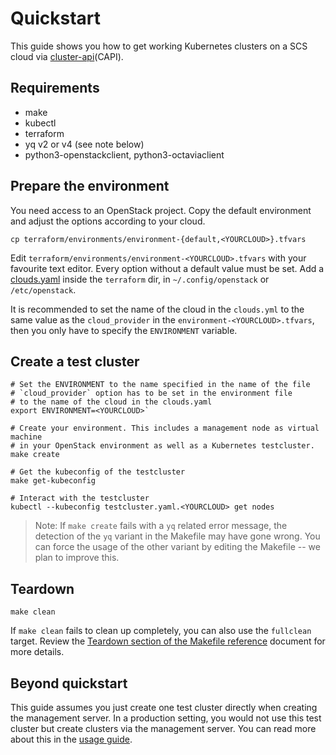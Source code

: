# Quickstart

This guide shows you how to get working Kubernetes clusters on a SCS cloud
via [cluster-api](https://cluster-api.sigs.k8s.io/)(CAPI).

## Requirements

- make
- kubectl
- terraform
- yq v2 or v4 (see note below)
- python3-openstackclient, python3-octaviaclient

## Prepare the environment

You need access to an OpenStack project.
Copy the default environment and adjust the options according to your cloud.

```
cp terraform/environments/environment-{default,<YOURCLOUD>}.tfvars
```

Edit `terraform/environments/environment-<YOURCLOUD>.tfvars` with your favourite text editor. Every option without a
default value must be set.
Add
a [clouds.yaml](https://docs.openstack.org/python-openstackclient/latest/configuration/index.html#configuration-files)
inside the `terraform` dir, in `~/.config/openstack` or `/etc/openstack`.

It is recommended to set the name of the cloud in the `clouds.yml` to the same value as the `cloud_provider` in
the `environment-<YOURCLOUD>.tfvars`, then you only have to specify the `ENVIRONMENT` variable.

## Create a test cluster

```
# Set the ENVIRONMENT to the name specified in the name of the file
# `cloud_provider` option has to be set in the environment file
# to the name of the cloud in the clouds.yaml
export ENVIRONMENT=<YOURCLOUD>`

# Create your environment. This includes a management node as virtual machine
# in your OpenStack environment as well as a Kubernetes testcluster.
make create

# Get the kubeconfig of the testcluster
make get-kubeconfig

# Interact with the testcluster
kubectl --kubeconfig testcluster.yaml.<YOURCLOUD> get nodes
```

> Note: If `make create` fails with a `yq` related error message, the detection of the
`yq` variant in the Makefile may have gone wrong. You can force the usage of the other
> variant by editing the Makefile -- we plan to improve this.

## Teardown

```
make clean
```

If `make clean` fails to clean up completely, you can also use the `fullclean` target.
Review the [Teardown section of the Makefile reference](make-reference.md#teardown) document for more details.

## Beyond quickstart

This guide assumes you just create one test cluster directly when creating the
management server.
In a production setting, you would not use this test cluster but create clusters
via the management server. You can read more about this in the [usage guide](usage/usage.md).
